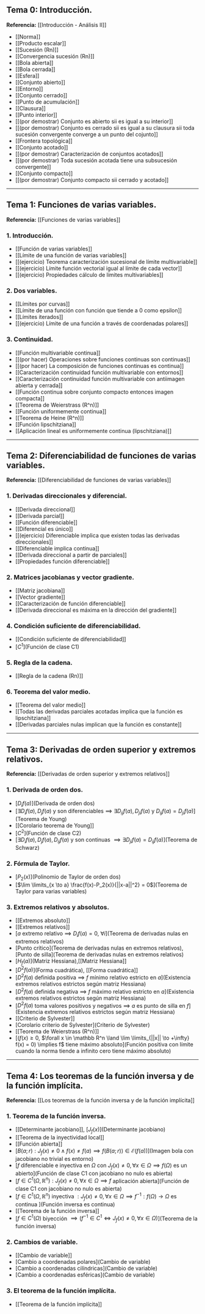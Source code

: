 ## Tema 0: Introducción.
**Referencia:** [[Introducción - Análisis II]]

- [[Norma]]
- [[Producto escalar]]
- [[Sucesión (Rn)]]
- [[Convergencia sucesión (Rn)]]
- [[Bola abierta]]
- [[Bola cerrada]]
- [[Esfera]]
- [[Conjunto abierto]]
- [[Entorno]]
- [[Conjunto cerrado]]
- [[Punto de acumulación]]
- [[Clausura]]
- [[Punto interior]]
- [[(por demostrar) Conjunto es abierto sii es igual a su interior]]
- [[(por demostrar) Conjunto es cerrado sii es igual a su clausura sii toda sucesión convergente converge a un punto del cojunto]]
- [[Frontera topológica]]
- [[Conjunto acotado]]
- [[(por demostrar) Caracterización de conjuntos acotados]]
- [[(por demostrar) Toda sucesión acotada tiene una subsucesión convergente]]
- [[Conjunto compacto]]
- [[(por demostrar) Conjunto compacto sii cerrado y acotado]]
---
## Tema 1: Funciones de varias variables.
**Referencia:** [[Funciones de varias variables]]
### 1. Introducción.
- [[Función de varias variables]]
- [[Límite de una función de varias variables]]
- [[(ejercicio) Teorema caracterización sucesional de límite multivariable]]
- [[(ejercicio) Límite función vectorial igual al límite de cada vector]]
- [[(ejercicio) Propiedades cálculo de límites multivariables]]
### 2. Dos variables.
- [[Límites por curvas]]
- [[Límite de una función con función que tiende a 0 como epsilon]]
- [[Límites iterados]]
- [[(ejercicio) Límite de una función a través de coordenadas polares]]
### 3. Continuidad.
- [[Función multivariable continua]]
- [[(por hacer) Operaciones sobre funciones continuas son continuas]]
- [[(por hacer) La composición de funciones continuas es continua]]
- [[Caracterización continuidad función multivariable con entornos]]
- [[Caracterización continuidad función multivariable con antiimagen abierta y cerrada]]
- [[Función continua sobre conjunto compacto entonces imagen compacta]]
- [[Teorema de Weierstrass (R^n)]]
- [[Función uniformemente continua]]
- [[Teorema de Heine (R^n)]]
- [[Función lipschitziana]]
- [[Aplicación lineal es uniformemente continua (lipschitziana)]]
--- 
## Tema 2: Diferenciabilidad de funciones de varias variables.
**Referencia:** [[Diferenciabilidad de funciones de varias variables]]
### 1. Derivadas direccionales y diferencial.
- [[Derivada direccional]]
- [[Derivada parcial]]
- [[Función diferenciable]]
- [[Diferencial es único]]
- [[(ejercicio) Diferenciable implica que existen todas las derivadas direccionales]]
- [[Diferenciable implica continua]]
- [[Derivada direccional a partir de parciales]]
- [[Propiedades función diferenciable]]
### 2. Matrices jacobianas y vector gradiente.
- [[Matriz jacobiana]]
- [[Vector gradiente]]
- [[Caracterización de función diferenciable]]
- [[Derivada direccional es máxima en la dirección del gradiente]]
### 4. Condición suficiente de  diferenciabilidad.
- [[Condición suficiente de diferenciabilidad]]
- [$C^1$](Función de clase C1)
### 5. Regla de la cadena.
- [[Regla de la cadena (Rn)]]
### 6. Teorema del valor medio. 
- [[Teorema del valor medio]]
- [[Todas las derivadas parciales acotadas implica que la función es lipschitziana]]
- [[Derivadas parciales nulas implican que la función es constante]]
---
## Tema 3: Derivadas de orden superior y extremos relativos.
**Referencia:** [[Derivadas de orden superior y extremos relativos]]
### 1. Derivada de orden dos.
- [$D_if(a)$](Derivada de orden dos)
- [$\exists D_if(a), D_jf(a)$ y son diferenciables $\implies$ $\exists D_{ij}f(a), D_{ji}f(a)$ y $D_{ij}f(a) = D_{ji}f(a)$](Teorema de Young)
- [[Corolario teorema de Young]]
- [$C^2$](Función de clase C2)
- [$\exists D_if(a), D_jf(a), D_{ij}f(a)$ y son continuas $\implies \exists D_{ji}f(a) = D_{ij}f(a)$](Teorema de Schwarz)
### 2. Fórmula de Taylor.
- [$P_2(x)$](Polinomio de Taylor de orden dos)
- [$\lim \limits_{x \to a} \frac{f(x)-P_2(x)}{||x-a||^2} = 0$](Teorema de Taylor para varias variables)
### 3. Extremos relativos y absolutos.
- [[Extremos absoluto]]
- [[Extremos relativos]]
- [$a$ extremo relativo $\implies$ $D_if(a) = 0$, $\forall i$](Teorema de derivadas nulas en extremos relativos)
- [Punto crítico](Teorema de derivadas nulas en extremos relativos), [Punto de silla](Teorema de derivadas nulas en extremos relativos)
- [$H_f(a)$](Matriz Hessiana),[[Matriz Hessiana]]
- [$D^2f(a)$](Forma cuadrática), [[Forma cuadrática]]
- [$D^2f(a)$ definida positiva $\implies$ $f$ mínimo relativo estricto en $a$](Existencia extremos relativos estrictos según matriz Hessiana)
- [$D^2f(a)$ definida negativa $\implies$ $f$ máximo relativo estricto en $a$](Existencia extremos relativos estrictos según matriz Hessiana)
- [$D^2f(a)$ toma valores positivos y negativos $\implies$ $a$ es punto de silla en $f$](Existencia extremos relativos estrictos según matriz Hessiana)
- [[Criterio de Sylvester]]
- [Corolario criterio de Sylvester](Criterio de Sylvester)
- [[Teorema de Weierstrass (R^n)]]
- [$(f(x) \ge 0$, $\forall x \in \mathbb R^n \land \lim \limits_{||x|| \to +\infty} f(x) = 0) \implies f$ tiene máximo absoluto](Función positiva con límite cuando la norma tiende a infinito cero tiene máximo absoluto)
---
## Tema 4: Los teoremas de la función inversa y de la función implícita. 
**Referencia:** [[Los teoremas de la función inversa y de la función implícita]]
### 1. Teorema de la función inversa.
- [[Determinante jacobiano]], [$J_f(x)$](Determinante jacobiano)
- [[Teorema de la inyectividad local]]
- [[Función abierta]]
- [$B(a; r) : J_f(x) \neq 0 \land f(x) \neq f(a) \implies f(B(a;r)) \in \mathcal E(f(a))$](Imagen bola con jacobiano no trivial es entorno)
- [$f$ diferenciable e inyectiva en $\Omega$ con $J_f(x) \neq 0, \forall x \in \Omega \implies f(\Omega)$ es un abierto](Función de clase C1 con jacobiano no nulo es abierta)
- [$f \in C^1(\Omega, \mathbb R^n) : J_f(x) \neq 0, \forall x \in \Omega \implies f$ aplicación abierta](Función de clase C1 con jacobiano no nulo es abierta)
- [$f \in C^1(\Omega, \mathbb R^n)$ inyectiva $: J_f(x) \neq 0, \forall x \in \Omega \implies f^{-1}: f(\Omega) \to \Omega$ es continua ](Función inversa es continua)
- [[Teorema de la función inversa]]
- [$f \in C^1(\Omega)$ biyección $\implies (f^{-1} \in C^1 \iff J_f(x) \neq 0, \forall x \in \Omega)$](Teorema de la función inversa)
### 2. Cambios de variable.
- [[Cambio de variable]]
- [Cambio a coordenadas polares](Cambio de variable)
- [Cambio a coordenadas cilíndricas](Cambio de variable)
- [Cambio a coordenadas esféricas](Cambio de variable)
### 3. El teorema de la función implícita.
- [[Teorema de la función implícita]]
